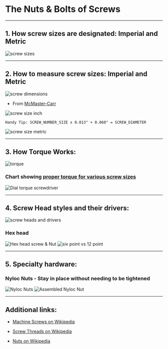 # The Nuts & Bolts of Screws

----------------------------------------

## 1. How screw sizes are designated: Imperial and Metric

![screw sizes](imgs/screw_sizes.png)

----------------------------------------

## 2. How to measure screw sizes: Imperial and Metric

![screw dimensions](imgs/screw_dims.jpg)

* From <a href="https://www.mcmaster.com/info/how-to-measure-screw-thread-size.html" target="_blank">McMaster-Carr</a>

![screw size inch](imgs/screw-size-inch.png)

```
Handy Tip: SCREW_NUMBER_SIZE x 0.013" + 0.060" = SCREW_DIAMETER
```

![screw size metric](imgs/screw-size-metric.png)

----------------------------------------

## 3. How Torque Works:

![torque](imgs/torque.png)

### Chart showing <a href="https://www.pencomsf.com/articles-updates/screw-torque-reference/" target="_blank">proper torque for various screw sizes</a>

![Dial torque screwdriver](imgs/dial-torque-screwdriver.jpg)

----------------------------------------

## 4. Screw Head styles and their drivers:

![screw heads and drivers](imgs/heads&drivers.png)

### Hex head

![Hex head screw & Nut](imgs/hex_head_screw&nut.png)
![six point vs 12 point](imgs/6pt-12pt-sockets.png)

----------------------------------------

## 5. Specialty hardware:

### Nyloc Nuts - Stay in place without needing to be tightened

![Nyloc Nuts](imgs/nyloc-nut.png)
![Assembled Nyloc Nut](imgs/nyloc&screw.png)

----------------------------------------

## Additional links:

* <a href="https://en.wikipedia.org/wiki/Screw#Machine_screws" target="_blank">Machine Screws on Wikipedia</a> 

* <a href="https://en.wikipedia.org/wiki/Screw_thread" target="_blank">Screw Threads on Wikipedia</a> 

* <a href="https://en.wikipedia.org/wiki/Nut_(hardware)" target="_blank">Nuts on Wikipedia</a> 


